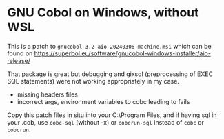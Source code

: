 # GNU Cobol on Windows, without WSL

This is a patch to `gnucobol-3.2-aio-20240306-machine.msi` which can be found on https://superbol.eu/software/gnucobol-windows-installer/aio-release/

That package is great but debugging and gixsql (preprocessing of EXEC SQL statements) were not working appropriately in my case.
- missing headers files
- incorrect args, environment variables to cobc leading to fails

Copy this patch files in situ into your C:\Program Files, and if having sql in your .cob, use `cobc-sql` (without -x) or `cobcrun-sql` instead of `cobc` or `cobcrun`.
